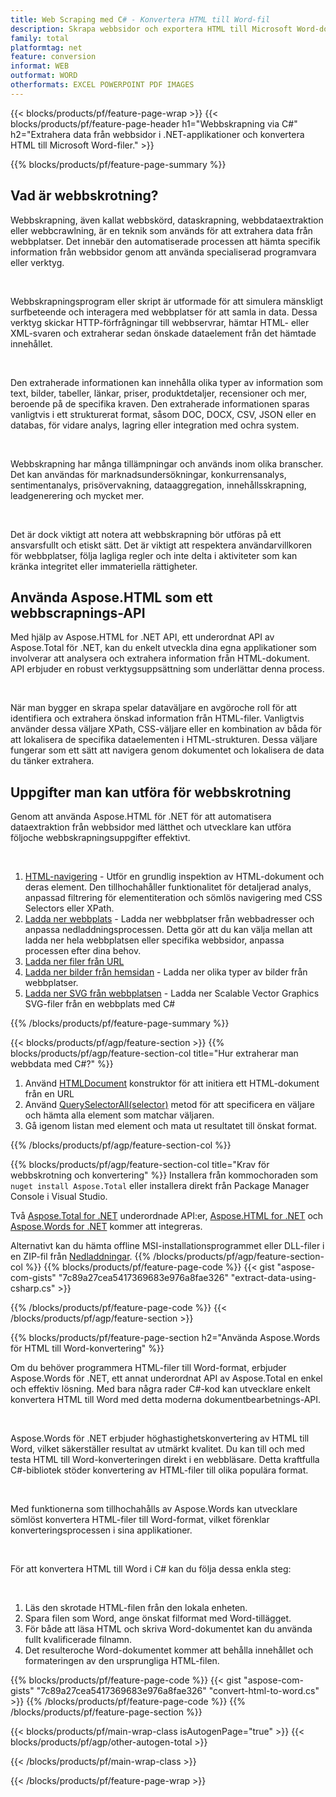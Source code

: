 ```yaml
---
title: Web Scraping med C# - Konvertera HTML till Word-fil 
description: Skrapa webbsidor och exportera HTML till Microsoft Word-dokument via dina .NET-applikationer genom att integrera Aspose API:er. 
family: total
platformtag: net
feature: conversion
informat: WEB
outformat: WORD
otherformats: EXCEL POWERPOINT PDF IMAGES
---
```

{{< blocks/products/pf/feature-page-wrap >}}
{{< blocks/products/pf/feature-page-header h1="Webbskrapning via C#" h2="Extrahera data från webbsidor i .NET-applikationer och konvertera HTML till Microsoft Word-filer." >}}

{{% blocks/products/pf/feature-page-summary %}}

<h2 class="heading-border">Vad är webbskrotning?</h2>

<p>Webbskrapning, även kallat webbskörd, dataskrapning, webbdataextraktion eller webbcrawlning, är en teknik som används för att extrahera data från webbplatser. Det innebär den automatiserade processen att hämta specifik information från webbsidor genom att använda specialiserad programvara eller verktyg.</p><br />
<p>Webbskrapningsprogram eller skript är utformade för att simulera mänskligt surfbeteende och interagera med webbplatser för att samla in data. Dessa verktyg skickar HTTP-förfrågningar till webbservrar, hämtar HTML- eller XML-svaren och extraherar sedan önskade dataelement från det hämtade innehållet.</p><br />

<p>Den extraherade informationen kan innehålla olika typer av information som text, bilder, tabeller, länkar, priser, produktdetaljer, recensioner och mer, beroende på de specifika kraven. Den extraherade informationen sparas vanligtvis i ett strukturerat format, såsom DOC, DOCX, CSV, JSON eller en databas, för vidare analys, lagring eller integration med ochra system.</p><br />

<p>Webbskrapning har många tillämpningar och används inom olika branscher. Det kan användas för marknadsundersökningar, konkurrensanalys, sentimentanalys, prisövervakning, dataaggregation, innehållsskrapning, leadgenerering och mycket mer.</p><br />

<p>Det är dock viktigt att notera att webbskrapning bör utföras på ett ansvarsfullt och etiskt sätt. Det är viktigt att respektera användarvillkoren för webbplatser, följa lagliga regler och inte delta i aktiviteter som kan kränka integritet eller immateriella rättigheter.</p>

<h2 class="heading-border">Använda Aspose.HTML som ett webbscrapnings-API</h2>

<p>Med hjälp av Aspose.HTML for .NET API, ett underordnat API av Aspose.Total för .NET, kan du enkelt utveckla dina egna applikationer som involverar att analysera och extrahera information från HTML-dokument. API erbjuder en robust verktygsuppsättning som underlättar denna process.</p><br />

<p>När man bygger en skrapa spelar dataväljare en avgöroche roll för att identifiera och extrahera önskad information från HTML-filer. Vanligtvis använder dessa väljare XPath, CSS-väljare eller en kombination av båda för att lokalisera de specifika dataelementen i HTML-strukturen. Dessa väljare fungerar som ett sätt att navigera genom dokumentet och lokalisera de data du tänker extrahera.</p>

<h2 class="heading-border">Uppgifter man kan utföra för webbskrotning</h2>

<p>Genom att använda Aspose.HTML för .NET för att automatisera dataextraktion från webbsidor med lätthet och utvecklare kan utföra följoche webbskrapningsuppgifter effektivt.</p><br />

1. [HTML-navigering](https://docs.aspose.com/html/net/html-navigation/) - Utför en grundlig inspektion av HTML-dokument och deras element. Den tillhochahåller funktionalitet för detaljerad analys, anpassad filtrering för elementiteration och sömlös navigering med CSS Selectors eller XPath.
2. [Ladda ner webbplats](https://docs.aspose.com/html/net/download-website/) - Ladda ner webbplatser från webbadresser och anpassa nedladdningsprocessen. Detta gör att du kan välja mellan att ladda ner hela webbplatsen eller specifika webbsidor, anpassa processen efter dina behov.
3. [Ladda ner filer från URL](https://docs.aspose.com/html/net/download-file-from-url/) 
4. [Ladda ner bilder från hemsidan](https://docs.aspose.com/html/net/download-images-from-website/) - Ladda ner olika typer av bilder från webbplatser.
5. [Ladda ner SVG från webbplatsen](https://docs.aspose.com/html/net/download-svg-from-website/) - Ladda ner Scalable Vector Graphics SVG-filer från en webbplats med C#

{{% /blocks/products/pf/feature-page-summary  %}}

{{< blocks/products/pf/agp/feature-section >}}
{{% blocks/products/pf/agp/feature-section-col title="Hur extraherar man webbdata med C#?" %}}

1. Använd [HTMLDocument](https://reference.aspose.com/html/net/aspose.html/htmldocument/htmldocument/) konstruktor för att initiera ett HTML-dokument från en URL
2. Använd [QuerySelectorAll(selector)](https://reference.aspose.com/html/net/aspose.html.dom/document/queryselectorall/) metod för att specificera en väljare och hämta alla element som matchar väljaren.
3. Gå igenom listan med element och mata ut resultatet till önskat format.
 
{{% /blocks/products/pf/agp/feature-section-col %}}

{{% blocks/products/pf/agp/feature-section-col title="Krav för webbskrotning och konvertering" %}}
Installera från kommochoraden som ```nuget install Aspose.Total``` eller installera direkt från Package Manager Console i Visual Studio.

Två [Aspose.Total for .NET](https://products.aspose.com/total/net/) underordnade API:er, [Aspose.HTML for .NET](https://products.aspose.com/html/net/) och [Aspose.Words for .NET](https://products.aspose.com/words/net/) kommer att integreras.

Alternativt kan du hämta offline MSI-installationsprogrammet eller DLL-filer i en ZIP-fil från [Nedladdningar](https://releases.aspose.com/total/net).
{{% /blocks/products/pf/agp/feature-section-col %}}
{{% blocks/products/pf/feature-page-code %}}
{{< gist "aspose-com-gists" "7c89a27cea5417369683e976a8fae326" "extract-data-using-csharp.cs" >}}

{{% /blocks/products/pf/feature-page-code %}}
{{< /blocks/products/pf/agp/feature-section >}}

{{% blocks/products/pf/feature-page-section  h2="Använda Aspose.Words för HTML till Word-konvertering" %}}
<p>Om du behöver programmera HTML-filer till Word-format, erbjuder Aspose.Words för .NET, ett annat underordnat API av Aspose.Total en enkel och effektiv lösning. Med bara några rader C#-kod kan utvecklare enkelt konvertera HTML till Word med detta moderna dokumentbearbetnings-API.</p><br />

<p>Aspose.Words för .NET erbjuder höghastighetskonvertering av HTML till Word, vilket säkerställer resultat av utmärkt kvalitet. Du kan till och med testa HTML till Word-konverteringen direkt i en webbläsare. Detta kraftfulla C#-bibliotek stöder konvertering av HTML-filer till olika populära format.</p><br />

<p>Med funktionerna som tillhochahålls av Aspose.Words kan utvecklare sömlöst konvertera HTML-filer till Word-format, vilket förenklar konverteringsprocessen i sina applikationer.</p><br />

<p>För att konvertera HTML till Word i C# kan du följa dessa enkla steg:</p><br />

1. Läs den skrotade HTML-filen från den lokala enheten.
1. Spara filen som Word, ange önskat filformat med Word-tillägget.
1. För både att läsa HTML och skriva Word-dokumentet kan du använda fullt kvalificerade filnamn.
1. Det resulteroche Word-dokumentet kommer att behålla innehållet och formateringen av den ursprungliga HTML-filen.

{{% blocks/products/pf/feature-page-code %}}
{{< gist "aspose-com-gists" "7c89a27cea5417369683e976a8fae326" "convert-html-to-word.cs" >}}
{{% /blocks/products/pf/feature-page-code  %}}
{{% /blocks/products/pf/feature-page-section %}}

{{< blocks/products/pf/main-wrap-class isAutogenPage="true" >}}
{{< blocks/products/pf/agp/other-autogen-total >}}

{{< /blocks/products/pf/main-wrap-class >}}

{{< /blocks/products/pf/feature-page-wrap >}}